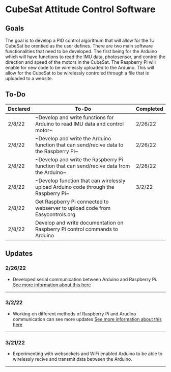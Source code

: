 # CubeSat Attitude Control Software 

## Goals
The goal is to develop a PID control algorithum that will allow for the 1U CubeSat be orentied as the user defines. There are two main software functionalities that need to be developed. The first being for the Arduino which will have functions to read the IMU data, photosensor, and control the direction and speed of the motors in the CubeSat. The Raspberry Pi will enable for new code to be wirelessly uploaded to the Arduino. This will allow for the CubeSat to be wirelessly controled through a file that is uploaded to a website.

## To-Do
| Declared | To-Do | Completed |
--- | --- | ---
| 2/8/22 | ~Develop and write functions for Arduino to read IMU data and control motor~ | 2/26/22
| 2/8/22 | ~Develop and write the Arduino function that can send/recive data to the Raspberry Pi~ | 2/26/22
| 2/8/22 | ~Develop and write the Raspberry Pi function that can send/recive data from the Arduino~ | 2/26/22
| 2/8/22 | ~Develop function that can wirelessly upload Arduino code through the Raspberry Pi~ | 3/2/22
| 2/8/22 | Get Raspberry Pi connected to webserver to upload code from Easycontrols.org |
| 2/8/22 | Develop and write documentation on Raspberry Pi control commands to Arduino |

## Updates 

### 2/26/22
- Developed serial communication between Arduino and Raspberry Pi. [See more information about this here](https://github.com/dylanballback/CubeSat_Attitude_Control/tree/main/Software/Raspberry%20Pi%20%26%20Arduino%20Com)


---

### 3/2/22

- Working on different methods of Raspberry Pi and Arudino communication can see more updates [See more information about this here](https://github.com/dylanballback/CubeSat_Attitude_Control/tree/main/Software/Raspberry%20Pi%20%26%20Arduino%20Com)


---

### 3/21/22

- Experimenting with websockets and WiFi enabled Arduino to be able to wirelessly recive and transmit data between the Arduino. 

---

